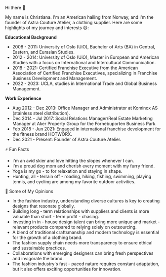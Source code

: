 Hi there 👋

My name is Christiana. I'm an American hailing from Norway, and I'm the founder of Astra Couture Atelier, a clothing supplier. Here are some highlights of my journey and interests 😄:

**Educational Background**
- 2008 - 2011: University of Oslo (UiO), Bachelor of Arts (BA) in Central, Eastern, and Eurasian Studies.
- 2012 - 2014: University of Oslo (UiO), Master in European and American Studies with a focus on International and Intercultural Communication.
- 2018 - 2021: Certified Franchise Executive from the American Association of Certified Franchise Executives, specializing in Franchise Business Development and Management.
- 2022 - 2023: UCLA, studies in International Trade and Global Business Management.

**Work Experience**
- Aug 2012 - Dec 2013: Office Manager and Administrator at Kominox AS (stainless steel distribution).
- Dec 2014 - Jul 2017: Social Relations Manager/Real Estate Marketing Manager at Aker Property Group for the Fornebuporten Business Park.
- Feb 2018 - Jun 2021: Engaged in international franchise development for the fitness brand HOTWORX.
- Dec 2021 - Present: Founder of Astra Couture Atelier.

⚡ Fun Facts
- I'm an avid skier and love hitting the slopes whenever I can.
- I'm a proud dog mom and cherish every moment with my furry friend.
- Yoga is my go - to for relaxation and staying in shape.
- Hunting, all - terrain off - roading, hiking, fishing, swimming, playing tennis, and cycling are among my favorite outdoor activities.

🤔 Some of My Opinions
- In the fashion industry, understanding diverse cultures is key to creating designs that resonate globally.
- Building long - term relationships with suppliers and clients is more valuable than short - term profit - chasing.
- Investing in in - house design talent can bring more unique and market - relevant products compared to relying solely on outsourcing.
- A blend of traditional craftsmanship and modern technology is essential for the growth of a clothing brand.
- The fashion supply chain needs more transparency to ensure ethical and sustainable practices.
- Collaborations with emerging designers can bring fresh perspectives and invigorate the brand.
- The fashion industry's fast - paced nature requires constant adaptation, but it also offers exciting opportunities for innovation. 
